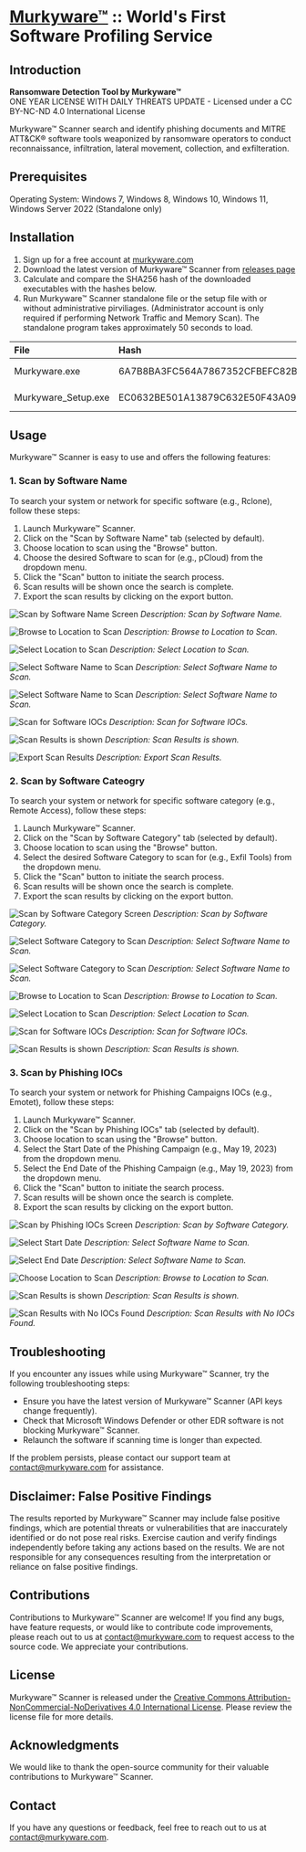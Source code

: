 # [Murkyware™](https://murkyware.com) :: World's First Software Profiling Service

## Introduction
**Ransomware Detection Tool by Murkyware™**  
ONE YEAR LICENSE WITH DAILY THREATS UPDATE - Licensed under a CC BY-NC-ND 4.0 International License

Murkyware™ Scanner search and identify phishing documents and MITRE ATT&CK® software tools weaponized by ransomware operators to conduct reconnaissance, infiltration, lateral movement, collection, and exfilteration.

## Prerequisites
Operating System: Windows 7, Windows 8, Windows 10, Windows 11, Windows Server 2022 (Standalone only)

## Installation
1. Sign up for a free account at [murkyware.com](https://murkyware.com/)
2. Download the latest version of Murkyware™ Scanner from [releases page](https://github.com/murkyware-scanner/download/releases)
3. Calculate and compare the SHA256 hash of the downloaded executables with the hashes below.
4. Run Murkyware™ Scanner standalone file or the setup file with or without administrative pirviliages. (Administrator account is only required if performing Network Traffic and Memory Scan). The standalone program takes approximately 50 seconds to load.

| File                 | Hash                                                              | Size     |
|:---------------------|:------------------------------------------------------------------|:---------|
| Murkyware.exe        | 6A7B8BA3FC564A7867352CFBEFC82B553C2BBAE11C24E21AE3AFE66BC640E3A1  | 106.08 MB |
| Murkyware_Setup.exe  | EC0632BE501A13879C632E50F43A0933D90F4B1260BF414209E280887A0A2C38  | 65.44 MB |

## Usage
Murkyware™ Scanner is easy to use and offers the following features:

### 1. Scan by Software Name
To search your system or network for specific software (e.g., Rclone), follow these steps:

1. Launch Murkyware™ Scanner.
2. Click on the "Scan by Software Name" tab (selected by default).
3. Choose location to scan using the "Browse" button.
4. Choose the desired Software to scan for (e.g., pCloud) from the dropdown menu.
5. Click the "Scan" button to initiate the search process.
6. Scan results will be shown once the search is complete.
7. Export the scan results by clicking on the export button.

![Scan by Software Name Screen](https://github.com/murkyware-scanner/help/blob/main/images/feature01.png)
*Description: Scan by Software Name.*

![Browse to Location to Scan](https://github.com/murkyware-scanner/help/blob/main/images/feature02.png)
*Description: Browse to Location to Scan.*

![Select Location to Scan](https://github.com/murkyware-scanner/help/blob/main/images/feature03.png)
*Description: Select Location to Scan.*

![Select Software Name to Scan](https://github.com/murkyware-scanner/help/blob/main/images/feature04.png)
*Description: Select Software Name to Scan.*

![Select Software Name to Scan](https://github.com/murkyware-scanner/help/blob/main/images/feature05.png)
*Description: Select Software Name to Scan.*

![Scan for Software IOCs](https://github.com/murkyware-scanner/help/blob/main/images/feature06.png)
*Description: Scan for Software IOCs.*

![Scan Results is shown](https://github.com/murkyware-scanner/help/blob/main/images/feature07.png)
*Description: Scan Results is shown.*

![Export Scan Results](https://github.com/murkyware-scanner/help/blob/main/images/feature08.png)
*Description: Export Scan Results.*

### 2. Scan by Software Cateogry
To search your system or network for specific software category (e.g., Remote Access), follow these steps:

1. Launch Murkyware™ Scanner.
2. Click on the "Scan by Software Category" tab (selected by default).
3. Choose location to scan using the "Browse" button.
4. Select the desired Software Category to scan for (e.g., Exfil Tools) from the dropdown menu.
5. Click the "Scan" button to initiate the search process.
6. Scan results will be shown once the search is complete.
7. Export the scan results by clicking on the export button.

![Scan by Software Category Screen](https://github.com/murkyware-scanner/help/blob/main/images/feature09.png)
*Description: Scan by Software Category.*

![Select Software Category to Scan](https://github.com/murkyware-scanner/help/blob/main/images/feature10.png)
*Description: Select Software Name to Scan.*

![Select Software Category to Scan](https://github.com/murkyware-scanner/help/blob/main/images/feature11.png)
*Description: Select Software Name to Scan.*

![Browse to Location to Scan](https://github.com/murkyware-scanner/help/blob/main/images/feature12.png)
*Description: Browse to Location to Scan.*

![Select Location to Scan](https://github.com/murkyware-scanner/help/blob/main/images/feature13.png)
*Description: Select Location to Scan.*

![Scan for Software IOCs](https://github.com/murkyware-scanner/help/blob/main/images/feature14.png)
*Description: Scan for Software IOCs.*

![Scan Results is shown](https://github.com/murkyware-scanner/help/blob/main/images/feature15.png)
*Description: Scan Results is shown.*

### 3. Scan by Phishing IOCs
To search your system or network for Phishing Campaigns IOCs (e.g., Emotet), follow these steps:

1. Launch Murkyware™ Scanner.
2. Click on the "Scan by Phishing IOCs" tab (selected by default).
3. Choose location to scan using the "Browse" button.
4. Select the Start Date of the Phishing Campaign (e.g., May 19, 2023) from the dropdown menu.
5. Select the End Date of the Phishing Campaign (e.g., May 19, 2023) from the dropdown menu.
6. Click the "Scan" button to initiate the search process.
7. Scan results will be shown once the search is complete.
8. Export the scan results by clicking on the export button.

![Scan by Phishing IOCs Screen](https://github.com/murkyware-scanner/help/blob/main/images/feature16.png)
*Description: Scan by Software Category.*

![Select Start Date](https://github.com/murkyware-scanner/help/blob/main/images/feature17.png)
*Description: Select Software Name to Scan.*

![Select End Date](https://github.com/murkyware-scanner/help/blob/main/images/feature18.png)
*Description: Select Software Name to Scan.*

![Choose Location to Scan](https://github.com/murkyware-scanner/help/blob/main/images/feature19.png)
*Description: Browse to Location to Scan.*

![Scan Results is shown](https://github.com/murkyware-scanner/help/blob/main/images/feature20.png)
*Description: Scan Results is shown.*

![Scan Results with No IOCs Found](https://github.com/murkyware-scanner/help/blob/main/images/feature21.png)
*Description: Scan Results with No IOCs Found.*

## Troubleshooting
If you encounter any issues while using Murkyware™ Scanner, try the following troubleshooting steps:
- Ensure you have the latest version of Murkyware™ Scanner (API keys change frequently).
- Check that Microsoft Windows Defender or other EDR software is not blocking Murkyware™ Scanner.
- Relaunch the software if scanning time is longer than expected.

If the problem persists, please contact our support team at contact@murkyware.com for assistance.

## Disclaimer: False Positive Findings

The results reported by Murkyware™ Scanner may include false positive findings, which are potential threats or vulnerabilities that are inaccurately identified or do not pose real risks. Exercise caution and verify findings independently before taking any actions based on the results. We are not responsible for any consequences resulting from the interpretation or reliance on false positive findings.

## Contributions
Contributions to Murkyware™ Scanner are welcome! If you find any bugs, have feature requests, or would like to contribute code improvements, please reach out to us at contact@murkyware.com to request access to the source code. We appreciate your contributions.

## License
Murkyware™ Scanner is released under the [Creative Commons Attribution-NonCommercial-NoDerivatives 4.0 International License](LICENSE.md). Please review the license file for more details.

## Acknowledgments
We would like to thank the open-source community for their valuable contributions to Murkyware™ Scanner.

## Contact
If you have any questions or feedback, feel free to reach out to us at contact@murkyware.com.

